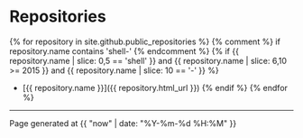 # Repositories
{% for repository in site.github.public_repositories %}
  {% comment %} if repository.name contains 'shell-' {% endcomment %}
  {% if {{ repository.name | slice: 0,5 == 'shell' }} and {{ repository.name | slice: 6,10 >= 2015 }} and {{ repository.name | slice: 10 == '-' }} %}
  * [{{ repository.name }}]({{ repository.html_url }})
  {% endif %}
{% endfor %}

--------

Page generated at {{ "now" | date: "%Y-%m-%d %H:%M" }}

